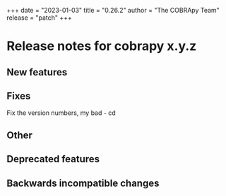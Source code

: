 +++
date = "2023-01-03"
title = "0.26.2"
author = "The COBRApy Team"
release = "patch"
+++

# Release notes for cobrapy x.y.z

## New features

## Fixes

Fix the version numbers, my bad - cd

## Other
<!--more-->

## Deprecated features

## Backwards incompatible changes
